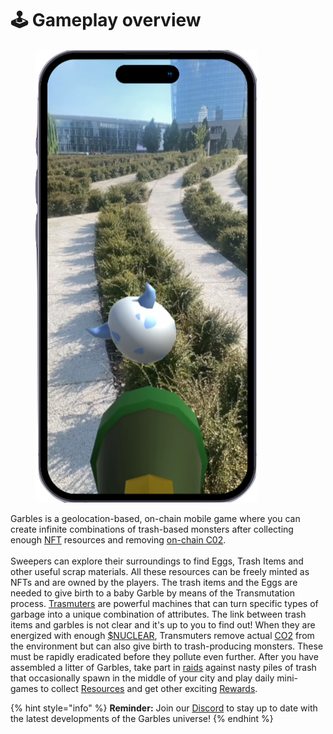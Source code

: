 # 🕹 Gameplay overview

<figure><img src="../../.gitbook/assets/Phone mockup.png" alt=""><figcaption></figcaption></figure>

Garbles is a geolocation-based, on-chain mobile game where you can create infinite combinations of trash-based monsters after collecting enough [NFT](../resources/consumable/) resources and removing [on-chain C02](../resources/c02-tokens.md).\
\
Sweepers can explore their surroundings to find Eggs, Trash Items and other useful scrap materials. All these resources can be freely minted as NFTs and are owned by the players. The trash items and the Eggs are needed to give birth to a baby Garble by means of the Transmutation process. [Trasmuters](../resources/equipment/transmuters.md) are powerful machines that can turn specific types of garbage into a unique combination of attributes. The link between trash items and garbles is not clear and it's up to you to find out! When they are energized with enough [$NUCLEAR](../resources/#nuclear), Transmuters remove actual [CO2](../resources/c02-tokens.md) from the environment but can also give birth to trash-producing monsters. These must be rapidly eradicated before they pollute even further. After you have assembled a litter of Garbles, take part in [raids](raid.md) against nasty piles of trash that occasionally spawn in the middle of your city and play daily mini-games to collect [Resources](../resources/) and get other exciting [Rewards](../resources/equipment/).&#x20;

{% hint style="info" %}
**Reminder:** Join our [Discord](https://discord.gg/yKvddrZ25u) to stay up to date with the latest developments of the Garbles universe!
{% endhint %}

